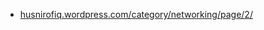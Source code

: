 - [husnirofiq.wordpress.com/category/networking/page/2/](https://husnirofiq.wordpress.com/category/networking/page/2/)